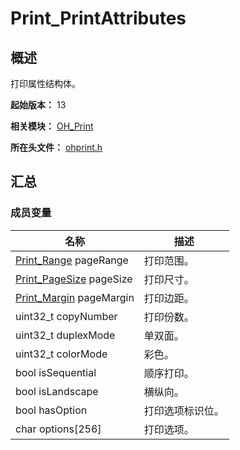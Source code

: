 # Print_PrintAttributes

## 概述

打印属性结构体。

**起始版本：** 13

**相关模块：** [OH_Print](capi-oh-print.md)

**所在头文件：** [ohprint.h](capi-ohprint-h.md)

## 汇总

### 成员变量

| 名称 | 描述 |
| -- | -- |
| [Print_Range](capi-oh-print-print-range.md) pageRange | 打印范围。 |
| [Print_PageSize](capi-oh-print-print-pagesize.md) pageSize | 打印尺寸。 |
| [Print_Margin](capi-oh-print-print-margin.md) pageMargin | 打印边距。 |
| uint32_t copyNumber | 打印份数。 |
| uint32_t duplexMode | 单双面。 |
| uint32_t colorMode | 彩色。 |
| bool isSequential | 顺序打印。 |
| bool isLandscape | 横纵向。 |
| bool hasOption | 打印选项标识位。 |
| char options[256] | 打印选项。 |


